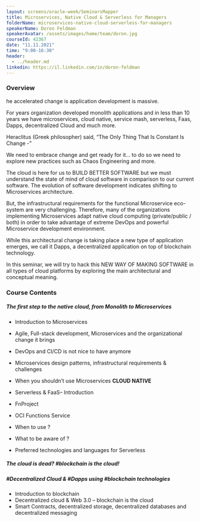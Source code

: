 ```yaml
---
layout: screens/oracle-week/SeminarsMapper
title: Microservices, Native Cloud & Serverless for Managers
folderName: microservices-native-cloud-serverless-for-managers
speakerName: Doron Feldman
speakerAvatar: /assets/images/home/team/doron.jpg
courseId: 42367
date: "11.11.2021"
time: "9:00-16:30"
header:
  - ../header.md
linkedin: https://il.linkedin.com/in/doron-feldman
---
```


### Overview

he accelerated change is application development is massive.

For years organization developed monolith applications and in less than 10 years we have microservices, cloud native, service mash, serverless, Faas, Dapps, decentralized Cloud and much more.

Heraclitus (Greek philosopher) said, “The Only Thing That Is Constant Is Change -”

We need to embrace change and get ready for it… to do so we need to explore new practices such as Chaos Engineering and more.

The cloud is here for us to BUILD BETTER SOFTWARE but we must understand the state of mind of cloud software in comparison to our current software.
The evolution of software development indicates shifting to Microservices architecture.

But, the infrastructural requirements for the functional Microservice eco-system are very challenging. Therefore, many of the organizations implementing Microservices adapt native cloud computing (private/public / both) in order to take advantage of extreme DevOps and powerful Microservice development environment.

While this architectural change is taking place a new type of application emerges, we call it Dapps, a decentralized application on top of blockchain technology.

In this seminar, we will try to hack this NEW WAY OF MAKING SOFTWARE in all types of cloud platforms by exploring the main architectural and conceptual meaning.

### Course Contents

##### The first step to the native cloud, from Monolith to Microservices

- Introduction to Microservices
- Agile, Full-stack development, Microservices and the organizational change it brings
- DevOps and CI/CD is not nice to have anymore
- Microservices design patterns, infrastructural requirements & challenges
- When you shouldn’t use Microservices
  **CLOUD NATIVE**

- Serverless & FaaS– Introduction
- FnProject
- OCI Functions Service
- When to use ?
- What to be aware of ?
- Preferred technologies and languages for Serverless

##### The cloud is dead? #blockchain is the cloud!

##### #Decentralized Cloud & #Dapps using #blockchain technologies

- Introduction to blockchain
- Decentralized cloud & Web 3.0 – blockchain is the cloud
- Smart Contracts, decentralized storage, decentralized databases and decentralized messaging
